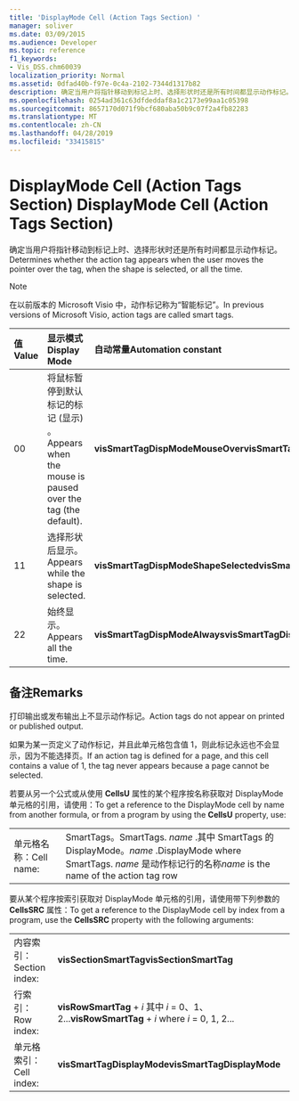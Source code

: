```yaml
---
title: 'DisplayMode Cell (Action Tags Section) '
manager: soliver
ms.date: 03/09/2015
ms.audience: Developer
ms.topic: reference
f1_keywords:
- Vis_DSS.chm60039
localization_priority: Normal
ms.assetid: 0dfad40b-f97e-0c4a-2102-7344d1317b82
description: 确定当用户将指针移动到标记上时、选择形状时还是所有时间都显示动作标记。
ms.openlocfilehash: 0254ad361c63dfdeddaf8a1c2173e99aa1c05398
ms.sourcegitcommit: 8657170d071f9bcf680aba50b9c07f2a4fb82283
ms.translationtype: MT
ms.contentlocale: zh-CN
ms.lasthandoff: 04/28/2019
ms.locfileid: "33415815"
---
```

# <a name="displaymode-cell-action-tags-section"></a><span data-ttu-id="e7fe3-103">DisplayMode Cell (Action Tags Section) </span><span class="sxs-lookup"><span data-stu-id="e7fe3-103">DisplayMode Cell (Action Tags Section)</span></span>

<span data-ttu-id="e7fe3-104">确定当用户将指针移动到标记上时、选择形状时还是所有时间都显示动作标记。</span><span class="sxs-lookup"><span data-stu-id="e7fe3-104">Determines whether the action tag appears when the user moves the pointer over the tag, when the shape is selected, or all the time.</span></span>
  
> [!NOTE]
> <span data-ttu-id="e7fe3-105">在以前版本的 Microsoft Visio 中，动作标记称为“智能标记”。</span><span class="sxs-lookup"><span data-stu-id="e7fe3-105">In previous versions of Microsoft Visio, action tags are called smart tags.</span></span> 
  
|<span data-ttu-id="e7fe3-106">**值**</span><span class="sxs-lookup"><span data-stu-id="e7fe3-106">**Value**</span></span>|<span data-ttu-id="e7fe3-107">**显示模式**</span><span class="sxs-lookup"><span data-stu-id="e7fe3-107">**Display Mode**</span></span>|<span data-ttu-id="e7fe3-108">**自动常量**</span><span class="sxs-lookup"><span data-stu-id="e7fe3-108">**Automation constant**</span></span>|
|:-----|:-----|:-----|
| <span data-ttu-id="e7fe3-109">0</span><span class="sxs-lookup"><span data-stu-id="e7fe3-109">0</span></span>  <br/> | <span data-ttu-id="e7fe3-110">将鼠标暂停到默认标记的标记 (显示) 。</span><span class="sxs-lookup"><span data-stu-id="e7fe3-110">Appears when the mouse is paused over the tag (the default).</span></span>  <br/> |<span data-ttu-id="e7fe3-111">**visSmartTagDispModeMouseOver**</span><span class="sxs-lookup"><span data-stu-id="e7fe3-111">**visSmartTagDispModeMouseOver**</span></span> <br/> |
| <span data-ttu-id="e7fe3-112">1</span><span class="sxs-lookup"><span data-stu-id="e7fe3-112">1</span></span>  <br/> | <span data-ttu-id="e7fe3-113">选择形状后显示。</span><span class="sxs-lookup"><span data-stu-id="e7fe3-113">Appears while the shape is selected.</span></span>  <br/> |<span data-ttu-id="e7fe3-114">**visSmartTagDispModeShapeSelected**</span><span class="sxs-lookup"><span data-stu-id="e7fe3-114">**visSmartTagDispModeShapeSelected**</span></span> <br/> |
| <span data-ttu-id="e7fe3-115">2</span><span class="sxs-lookup"><span data-stu-id="e7fe3-115">2</span></span>  <br/> | <span data-ttu-id="e7fe3-116">始终显示。</span><span class="sxs-lookup"><span data-stu-id="e7fe3-116">Appears all the time.</span></span>  <br/> |<span data-ttu-id="e7fe3-117">**visSmartTagDispModeAlways**</span><span class="sxs-lookup"><span data-stu-id="e7fe3-117">**visSmartTagDispModeAlways**</span></span> <br/> |
   
## <a name="remarks"></a><span data-ttu-id="e7fe3-118">备注</span><span class="sxs-lookup"><span data-stu-id="e7fe3-118">Remarks</span></span>

<span data-ttu-id="e7fe3-119">打印输出或发布输出上不显示动作标记。</span><span class="sxs-lookup"><span data-stu-id="e7fe3-119">Action tags do not appear on printed or published output.</span></span> 
  
<span data-ttu-id="e7fe3-120">如果为某一页定义了动作标记，并且此单元格包含值 1，则此标记永远也不会显示，因为不能选择页。</span><span class="sxs-lookup"><span data-stu-id="e7fe3-120">If an action tag is defined for a page, and this cell contains a value of 1, the tag never appears because a page cannot be selected.</span></span> 
  
<span data-ttu-id="e7fe3-121">若要从另一个公式或从使用 **CellsU** 属性的某个程序按名称获取对 DisplayMode 单元格的引用，请使用：</span><span class="sxs-lookup"><span data-stu-id="e7fe3-121">To get a reference to the DisplayMode cell by name from another formula, or from a program by using the **CellsU** property, use:</span></span> 
  
|||
|:-----|:-----|
| <span data-ttu-id="e7fe3-122">单元格名称：</span><span class="sxs-lookup"><span data-stu-id="e7fe3-122">Cell name:</span></span>  <br/> | <span data-ttu-id="e7fe3-123">SmartTags。</span><span class="sxs-lookup"><span data-stu-id="e7fe3-123">SmartTags.</span></span>  <span data-ttu-id="e7fe3-124">*name*  .其中 SmartTags 的 DisplayMode。</span><span class="sxs-lookup"><span data-stu-id="e7fe3-124">*name*  .DisplayMode           where SmartTags.</span></span> <span data-ttu-id="e7fe3-125">*name*  是动作标记行的名称</span><span class="sxs-lookup"><span data-stu-id="e7fe3-125">*name*  is the name of the action tag row</span></span>  <br/> |
   
<span data-ttu-id="e7fe3-126">要从某个程序按索引获取对 DisplayMode 单元格的引用，请使用带下列参数的 **CellsSRC** 属性：</span><span class="sxs-lookup"><span data-stu-id="e7fe3-126">To get a reference to the DisplayMode cell by index from a program, use the **CellsSRC** property with the following arguments:</span></span> 
  
|||
|:-----|:-----|
| <span data-ttu-id="e7fe3-127">内容索引：</span><span class="sxs-lookup"><span data-stu-id="e7fe3-127">Section index:</span></span>  <br/> |<span data-ttu-id="e7fe3-128">**visSectionSmartTag**</span><span class="sxs-lookup"><span data-stu-id="e7fe3-128">**visSectionSmartTag**</span></span> <br/> |
| <span data-ttu-id="e7fe3-129">行索引：</span><span class="sxs-lookup"><span data-stu-id="e7fe3-129">Row index:</span></span>  <br/> |<span data-ttu-id="e7fe3-130">**visRowSmartTag**  +  *i* 其中 *i* = 0、1、2...</span><span class="sxs-lookup"><span data-stu-id="e7fe3-130">**visRowSmartTag** +  *i*            where  *i*  = 0, 1, 2...</span></span>  <br/> |
| <span data-ttu-id="e7fe3-131">单元格索引：</span><span class="sxs-lookup"><span data-stu-id="e7fe3-131">Cell index:</span></span>  <br/> |<span data-ttu-id="e7fe3-132">**visSmartTagDisplayMode**</span><span class="sxs-lookup"><span data-stu-id="e7fe3-132">**visSmartTagDisplayMode**</span></span> <br/> |
   

